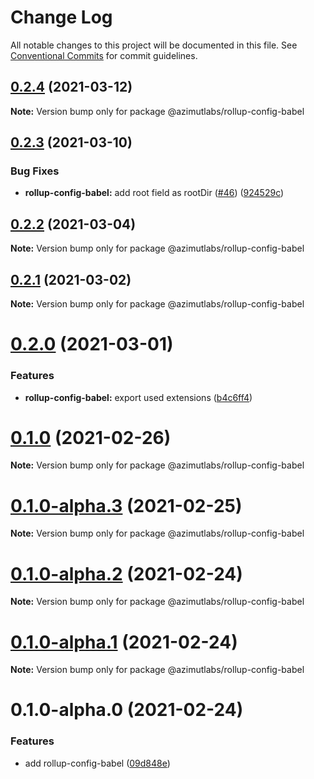 # Change Log

All notable changes to this project will be documented in this file.
See [Conventional Commits](https://conventionalcommits.org) for commit guidelines.

## [0.2.4](https://github.com/azimutlabs/rollup/compare/@azimutlabs/rollup-config-babel@0.2.3...@azimutlabs/rollup-config-babel@0.2.4) (2021-03-12)

**Note:** Version bump only for package @azimutlabs/rollup-config-babel





## [0.2.3](https://github.com/azimutlabs/rollup/compare/@azimutlabs/rollup-config-babel@0.2.2...@azimutlabs/rollup-config-babel@0.2.3) (2021-03-10)


### Bug Fixes

* **rollup-config-babel:** add root field as rootDir ([#46](https://github.com/azimutlabs/rollup/issues/46)) ([924529c](https://github.com/azimutlabs/rollup/commit/924529c274249c4c45edfc6c2e61d531893590e0))





## [0.2.2](https://github.com/azimutlabs/rollup/compare/@azimutlabs/rollup-config-babel@0.2.1...@azimutlabs/rollup-config-babel@0.2.2) (2021-03-04)

**Note:** Version bump only for package @azimutlabs/rollup-config-babel





## [0.2.1](https://github.com/azimutlabs/rollup/compare/@azimutlabs/rollup-config-babel@0.2.0...@azimutlabs/rollup-config-babel@0.2.1) (2021-03-02)

**Note:** Version bump only for package @azimutlabs/rollup-config-babel





# [0.2.0](https://github.com/azimutlabs/rollup/compare/@azimutlabs/rollup-config-babel@0.1.0...@azimutlabs/rollup-config-babel@0.2.0) (2021-03-01)


### Features

* **rollup-config-babel:** export used extensions ([b4c6ff4](https://github.com/azimutlabs/rollup/commit/b4c6ff453ab3f8234d0c01dd6b99548e238ffcac))





# [0.1.0](https://github.com/azimutlabs/rollup/compare/@azimutlabs/rollup-config-babel@0.1.0-alpha.3...@azimutlabs/rollup-config-babel@0.1.0) (2021-02-26)

**Note:** Version bump only for package @azimutlabs/rollup-config-babel





# [0.1.0-alpha.3](https://github.com/azimutlabs/rollup/compare/@azimutlabs/rollup-config-babel@0.1.0-alpha.2...@azimutlabs/rollup-config-babel@0.1.0-alpha.3) (2021-02-25)

**Note:** Version bump only for package @azimutlabs/rollup-config-babel





# [0.1.0-alpha.2](https://github.com/azimutlabs/rollup/compare/@azimutlabs/rollup-config-babel@0.1.0-alpha.1...@azimutlabs/rollup-config-babel@0.1.0-alpha.2) (2021-02-24)

**Note:** Version bump only for package @azimutlabs/rollup-config-babel





# [0.1.0-alpha.1](https://github.com/azimutlabs/rollup/compare/@azimutlabs/rollup-config-babel@0.1.0-alpha.0...@azimutlabs/rollup-config-babel@0.1.0-alpha.1) (2021-02-24)

**Note:** Version bump only for package @azimutlabs/rollup-config-babel





# 0.1.0-alpha.0 (2021-02-24)


### Features

* add rollup-config-babel ([09d848e](https://github.com/azimutlabs/rollup/commit/09d848eed803e8b95184192b5a1a02f2d61f2b0f))
